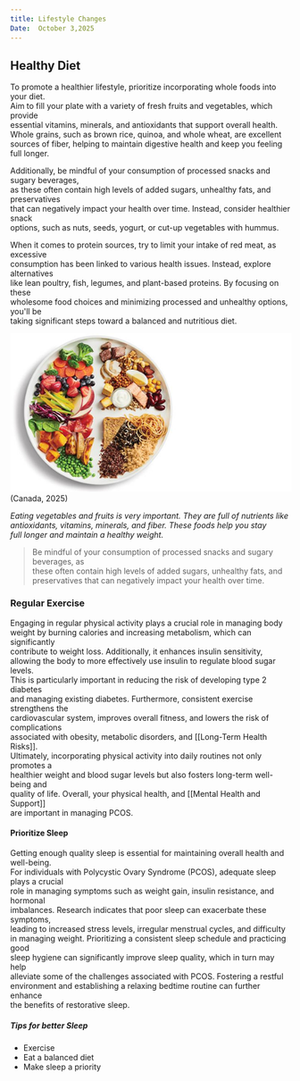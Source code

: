 ```yaml
---
title: Lifestyle Changes
Date:  October 3,2025
---  
```


## Healthy Diet

To promote a healthier lifestyle, prioritize incorporating whole foods into your diet.  
Aim to fill your plate with a variety of fresh fruits and vegetables, which provide  
essential vitamins, minerals, and antioxidants that support overall health.  
Whole grains, such as brown rice, quinoa, and whole wheat, are excellent  
sources of fiber, helping to maintain digestive health and keep you feeling full longer.

Additionally, be mindful of your consumption of processed snacks and sugary beverages,  
as these often contain high levels of added sugars, unhealthy fats, and preservatives  
that can negatively impact your health over time. Instead, consider healthier snack  
options, such as nuts, seeds, yogurt, or cut-up vegetables with hummus.

When it comes to protein sources, try to limit your intake of red meat, as excessive  
consumption has been linked to various health issues. Instead, explore alternatives  
like lean poultry, fish, legumes, and plant-based proteins. By focusing on these  
wholesome food choices and minimizing processed and unhealthy options, you'll be  
taking significant steps toward a balanced and nutritious diet.

![PCOS Tips](image.png)
(Canada, 2025)

*Eating vegetables and fruits is very important. They are full of nutrients 
like antioxidants, vitamins, minerals, and fiber. These foods help you stay  
full longer and maintain a healthy weight.*


> Be mindful of your consumption of processed snacks and sugary beverages, as  
> these often contain high levels of added sugars, unhealthy fats, and   
> preservatives that can negatively impact your health over time.


### Regular Exercise

Engaging in regular physical activity plays a crucial role in managing body  
weight by burning calories and  increasing metabolism, which can significantly  
contribute to weight loss. Additionally, it enhances insulin sensitivity,  
allowing the body to more effectively use insulin to regulate blood sugar levels.  
This is particularly important in reducing the risk of developing type 2 diabetes  
and managing existing diabetes. Furthermore, consistent exercise strengthens the  
cardiovascular system, improves overall fitness, and lowers the risk of complications  
associated with obesity, metabolic disorders, and [[Long-Term Health Risks]].  
Ultimately, incorporating physical activity into daily routines not only promotes a  
healthier weight and blood sugar levels but also fosters long-term well-being and  
quality of life. Overall, your physical health, and [[Mental Health and Support]]  
are important in managing PCOS.

#### Prioritize Sleep

Getting enough quality sleep is essential for maintaining overall health and well-being.  
For individuals with Polycystic Ovary Syndrome (PCOS), adequate sleep plays a crucial  
role in managing symptoms such as weight gain, insulin resistance, and hormonal  
imbalances. Research indicates that poor sleep can exacerbate these symptoms,  
leading to increased stress levels, irregular menstrual cycles, and difficulty  
in managing weight. Prioritizing a consistent sleep schedule and practicing good  
sleep hygiene can significantly improve sleep quality, which in turn may help  
alleviate some of the challenges associated with PCOS. Fostering a restful  
environment and establishing a relaxing bedtime routine can further enhance  
the benefits of restorative sleep.

##### Tips for better Sleep

 - Exercise
 - Eat a balanced diet
 - Make sleep a priority


